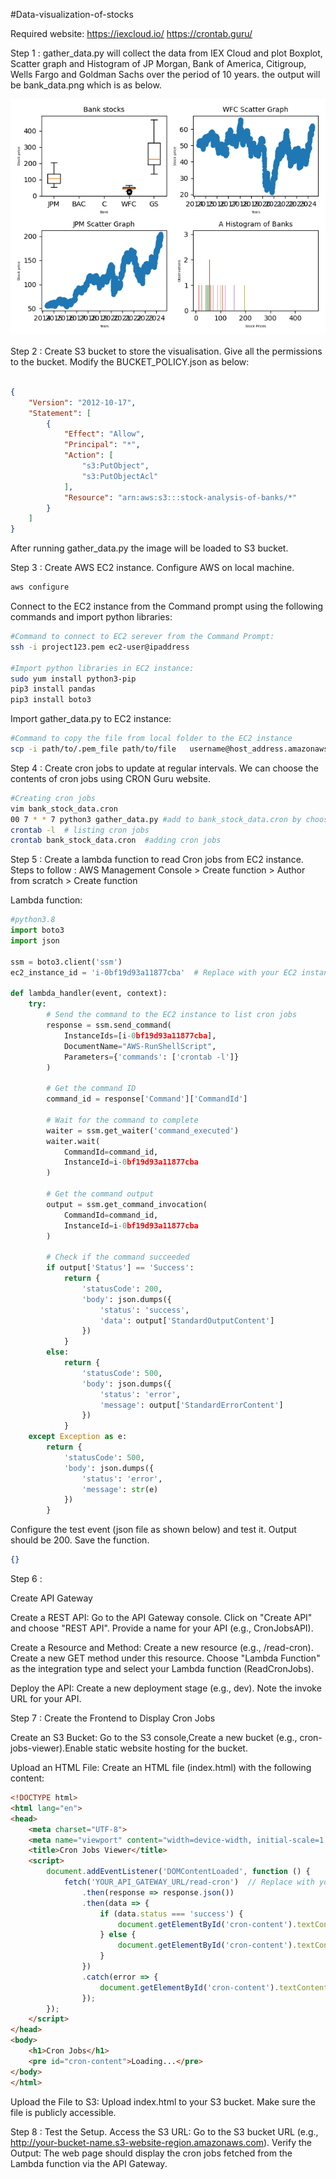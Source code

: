 #Data-visualization-of-stocks

Required website:
https://iexcloud.io/
https://crontab.guru/

Step 1 : 
gather_data.py will collect the data from IEX Cloud and plot Boxplot, Scatter graph and Histogram of JP Morgan, Bank of America, Citigroup, Wells Fargo and Goldman Sachs over the period of 10 years. the output will be bank_data.png which is as below.
		
![Example Image](https://github.com/SudeepthiGunupudi/Data-visualization-of-stocks/blob/main/bank_data.png)

Step 2 :
Create S3 bucket to store the visualisation. Give all the permissions to the bucket. Modify the BUCKET_POLICY.json as below:

```json

{
    "Version": "2012-10-17",
    "Statement": [
        {
            "Effect": "Allow",
            "Principal": "*",
            "Action": [
                "s3:PutObject",
                "s3:PutObjectAcl"
            ],
            "Resource": "arn:aws:s3:::stock-analysis-of-banks/*"
        }
    ]
}

```
After running gather_data.py the image will be loaded to S3 bucket.

Step 3 :
Create AWS EC2 instance. Configure AWS on local machine.
```sh
aws configure
```

Connect to the EC2 instance from the Command prompt using the following commands and import python libraries:
```sh
#Command to connect to EC2 serever from the Command Prompt:
ssh -i project123.pem ec2-user@ipaddress

#Import python libraries in EC2 instance:
sudo yum install python3-pip
pip3 install pandas
pip3 install boto3
```

Import gather_data.py to EC2 instance:
```sh
#Command to copy the file from local folder to the EC2 instance
scp -i path/to/.pem_file path/to/file   username@host_address.amazonaws.com:/path_to_copy
```

Step 4 :
Create cron jobs to update at regular intervals. We can choose the contents of cron jobs using CRON Guru website.
```sh
#Creating cron jobs
vim bank_stock_data.cron
00 7 * * 7 python3 gather_data.py #add to bank_stock_data.cron by choosing the interval from cron guru website
crontab -l  # listing cron jobs
crontab bank_stock_data.cron  #adding cron jobs
```

Step 5 :
Create a lambda function to read Cron jobs from EC2 instance.
Steps to follow : AWS Management Console > Create function > Author from scratch > Create function

Lambda function:
```python
#python3.8
import boto3
import json

ssm = boto3.client('ssm')
ec2_instance_id = 'i-0bf19d93a11877cba'  # Replace with your EC2 instance ID

def lambda_handler(event, context):
    try:
        # Send the command to the EC2 instance to list cron jobs
        response = ssm.send_command(
            InstanceIds=[i-0bf19d93a11877cba],
            DocumentName="AWS-RunShellScript",
            Parameters={'commands': ['crontab -l']}
        )
        
        # Get the command ID
        command_id = response['Command']['CommandId']
        
        # Wait for the command to complete
        waiter = ssm.get_waiter('command_executed')
        waiter.wait(
            CommandId=command_id,
            InstanceId=i-0bf19d93a11877cba
        )
        
        # Get the command output
        output = ssm.get_command_invocation(
            CommandId=command_id,
            InstanceId=i-0bf19d93a11877cba
        )
        
        # Check if the command succeeded
        if output['Status'] == 'Success':
            return {
                'statusCode': 200,
                'body': json.dumps({
                    'status': 'success',
                    'data': output['StandardOutputContent']
                })
            }
        else:
            return {
                'statusCode': 500,
                'body': json.dumps({
                    'status': 'error',
                    'message': output['StandardErrorContent']
                })
            }
    except Exception as e:
        return {
            'statusCode': 500,
            'body': json.dumps({
                'status': 'error',
                'message': str(e)
            })
        }

```
Configure the test event (json file as shown below) and test it. Output should be 200. Save the function.

```json
{}
```

Step 6 :

Create API Gateway

Create a REST API:
Go to the API Gateway console.
Click on "Create API" and choose "REST API".
Provide a name for your API (e.g., CronJobsAPI).

Create a Resource and Method:
Create a new resource (e.g., /read-cron).
Create a new GET method under this resource.
Choose "Lambda Function" as the integration type and select your Lambda function (ReadCronJobs).

Deploy the API:
Create a new deployment stage (e.g., dev).
Note the invoke URL for your API.


Step 7 :
Create the Frontend to Display Cron Jobs

Create an S3 Bucket:
Go to the S3 console,Create a new bucket (e.g., cron-jobs-viewer).Enable static website hosting for the bucket.

Upload an HTML File:
Create an HTML file (index.html) with the following content:

```html
<!DOCTYPE html>
<html lang="en">
<head>
    <meta charset="UTF-8">
    <meta name="viewport" content="width=device-width, initial-scale=1.0">
    <title>Cron Jobs Viewer</title>
    <script>
        document.addEventListener('DOMContentLoaded', function () {
            fetch('YOUR_API_GATEWAY_URL/read-cron')  // Replace with your API Gateway URL
                .then(response => response.json())
                .then(data => {
                    if (data.status === 'success') {
                        document.getElementById('cron-content').textContent = data.data;
                    } else {
                        document.getElementById('cron-content').textContent = 'Error: ' + data.message;
                    }
                })
                .catch(error => {
                    document.getElementById('cron-content').textContent = 'Error fetching cron jobs';
                });
        });
    </script>
</head>
<body>
    <h1>Cron Jobs</h1>
    <pre id="cron-content">Loading...</pre>
</body>
</html>

```
Upload the File to S3:
Upload index.html to your S3 bucket.
Make sure the file is publicly accessible.

Step 8 : 
Test the Setup. Access the S3 URL:
Go to the S3 bucket URL (e.g., http://your-bucket-name.s3-website-region.amazonaws.com).
Verify the Output:
The web page should display the cron jobs fetched from the Lambda function via the API Gateway.


